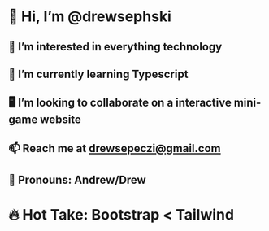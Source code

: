 # 👋 Hi, I’m @drewsephski
## 👀 I’m interested in everything technology
## 🌱 I’m currently learning Typescript 
## 🖥 I’m looking to collaborate on a interactive mini-game website
## 📫 Reach me at drewsepeczi@gmail.com 
## 🧑 Pronouns: Andrew/Drew
# 🔥 Hot Take: Bootstrap < Tailwind

